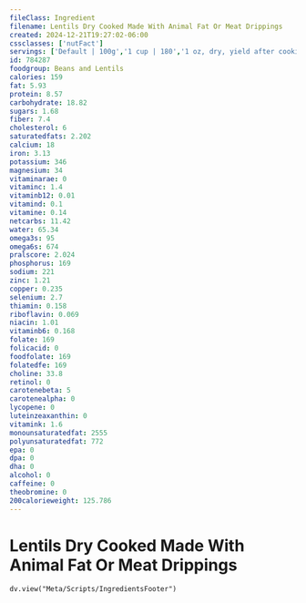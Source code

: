 ```yaml
---
fileClass: Ingredient
filename: Lentils Dry Cooked Made With Animal Fat Or Meat Drippings
created: 2024-12-21T19:27:02-06:00
cssclasses: ['nutFact']
servings: ['Default | 100g','1 cup | 180','1 oz, dry, yield after cooking | 70']
id: 784287
foodgroup: Beans and Lentils
calories: 159
fat: 5.93
protein: 8.57
carbohydrate: 18.82
sugars: 1.68
fiber: 7.4
cholesterol: 6
saturatedfats: 2.202
calcium: 18
iron: 3.13
potassium: 346
magnesium: 34
vitaminarae: 0
vitaminc: 1.4
vitaminb12: 0.01
vitamind: 0.1
vitamine: 0.14
netcarbs: 11.42
water: 65.34
omega3s: 95
omega6s: 674
pralscore: 2.024
phosphorus: 169
sodium: 221
zinc: 1.21
copper: 0.235
selenium: 2.7
thiamin: 0.158
riboflavin: 0.069
niacin: 1.01
vitaminb6: 0.168
folate: 169
folicacid: 0
foodfolate: 169
folatedfe: 169
choline: 33.8
retinol: 0
carotenebeta: 5
carotenealpha: 0
lycopene: 0
luteinzeaxanthin: 0
vitamink: 1.6
monounsaturatedfat: 2555
polyunsaturatedfat: 772
epa: 0
dpa: 0
dha: 0
alcohol: 0
caffeine: 0
theobromine: 0
200calorieweight: 125.786
---
```


# Lentils Dry Cooked Made With Animal Fat Or Meat Drippings

```dataviewjs
dv.view("Meta/Scripts/IngredientsFooter")
```